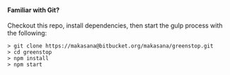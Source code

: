 #### Familiar with Git?
Checkout this repo, install dependencies, then start the gulp process with the following:

```
> git clone https://makasana@bitbucket.org/makasana/greenstop.git
> cd greenstop
> npm install
> npm start
```

